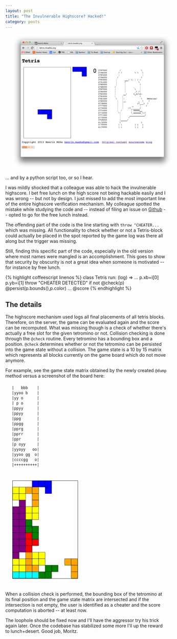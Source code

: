 ```yaml
---
layout: post
title: "The Invulnerable Highscore? Hacked!"
category: posts
---
```


<span class="pull-right"><a href="/images/highscore_hack.png"><img style="margin-left:20px; margin-top:0px" alt="Screenshot of the hacked Tetris Highscore, click to see full screenshot." src="/images/highscore_hack.png" /></a></span>

... and by a python script too, or so I hear.

I was mildly shocked that a colleague was able to hack the invulnerable highscore. I bet free lunch on the high score not being hackable easily and I was wrong -- but not by design. I just missed to add the most important line of the entire highscore verification mechanism. My colleague spotted the mistake while studying the code and -- instead of filing an issue on [Github](https://github.com/henrik-muehe/tetris) -- opted to go for the free lunch instead.

The offending part of the code is the line starting with `throw "CHEATER...` which was missing. All functionality to check whether or not a Tetris-block could actually be placed in the spot reported by the game log was there all along but the trigger was missing.

Still, finding this specific part of the code, especially in the old version where most names were mangled is an accomplishment. This goes to show that security by obscurity is not a great idea when someone is motivated -- for instance by free lunch.

<div class="clearfix"></div>
{% highlight coffeescript linenos %}
class Tetris
	run: (log) =>
		...
		p.xb=i[0]
		p.yb=i[1]
		throw "CHEATER DETECTED" if not @check(p)
		@persist(p.bounds(),p.color)
		...
		@score
{% endhighlight %}

The details
-----------

The highscore mechanism used logs all final placements of all tetris blocks. Therefore, on the server, the game can be evaluated again and the score can be recomputed. What was missing though is a check of whether there's actually a free slot for the given tetromino or not. Collision checking is done through the `@check` routine. Every tetromino has a bounding box and a position. `@check` determines whether or not the tetromino can be persisted into the game state without a collision. The game state is a 10 by 15 matrix which represents all blocks currently on the game board which do not move anymore.

For example, see the game state matrix obtained by the newly created `@dump` method versus a screenshot of the board here:

<div class="highlight pull-left" style="margin:20px" >
<pre><code>|   bbb    |
|yyoo b    |
|yy o      |
| p o      |
|ppyy      |
|ppyy      |
|ppg       |
|ppgg      |
|pprg      |
|pprr      |
|ppr       |
|p oyy     |
|yyoyy   oo|
|yyoo gg  o|
|ccccgg   o|
|++++++++++|
</code></pre></div>
<img src="/images/highscore_example.png" class="pull-left" style="height:310px; margin:20px"/>
<div class="clearfix"></div>

When a collision check is performed, the bounding box of the tetromino at its final position and the game state matrix are intersected and if the intersection is not empty, the user is identified as a cheater and the score computation is aborted -- at least now.

The loophole should be fixed now and I'll have the aggressor try his trick again later. Once the codebase has stabilized some more I'll up the reward to lunch+desert. Good job, Moritz.
